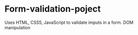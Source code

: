 # Form-validation-poject
Uses HTML, CSS5, JavaScript to validate imputs in a form. DOM manipulation 
